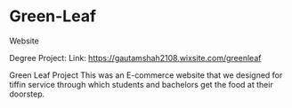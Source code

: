 # Green-Leaf
Website


Degree Project:
Link: https://gautamshah2108.wixsite.com/greenleaf

Green Leaf Project
This was an E-commerce website that we designed for tiffin service through which students and bachelors get the food at their doorstep.
